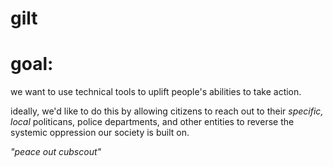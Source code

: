 # gilt

# goal:

we want to use technical tools to uplift people's abilities to take action. 

ideally, we'd like to do this by allowing citizens to reach out to their <em> specific, local </em> politicans, police departments, and other entities to reverse the systemic oppression our society is built on.



*"peace out cubscout"*

